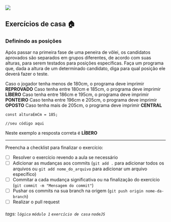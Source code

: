 ![](https://i.imgur.com/xG74tOh.png)

## Exercícios de casa 🏠

### Definindo as posições

Após passar na primeira fase de uma peneira de vôlei, os candidatos aprovados são separados em grupos diferentes, de acordo com suas alturas, para serem testados para posições específicas. Faça um programa que, dada a altura de um determinado candidato, diga para qual posição ele deverá fazer o teste.

Caso o jogador tenha menos de 180cm, o programa deve imprimir **REPROVADO**
Caso tenha entre 180cm e 185cm, o programa deve imprimir **LÍBERO**
Caso tenha entre 186cm e 195cm, o programa deve imprimir **PONTEIRO**
Caso tenha entre 196cm e 205cm, o programa deve imprimir **OPOSTO**
Caso tenha mais de 205cm, o programa deve imprimir **CENTRAL**

```javascript=
const alturaEmCm = 185;

//seu código aqui

```

Neste exemplo a resposta correta é **LÍBERO**

---

Preencha a checklist para finalizar o exercício:

- [ ] Resolver o exercício revendo a aula se necessário
- [ ] Adicionar as mudanças aos commits (`git add .` para adicionar todos os arquivos ou `git add nome_do_arquivo` para adicionar um arquivo específico)
- [ ] Commitar a cada mudança significativa ou na finalização do exercício (`git commit -m "Mensagem do commit"`)
- [ ] Pushar os commits na sua branch na origem (`git push origin nome-da-branch`)
- [ ] Realizar o pull request

###### tags: `lógica` `módulo 1` `exercício de casa` `nodeJS`
